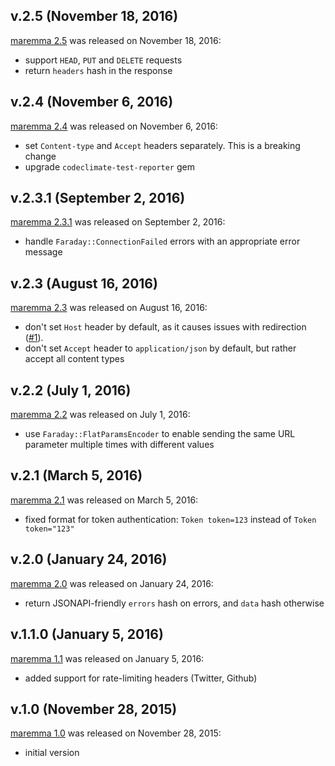 ## v.2.5 (November 18, 2016)

[maremma 2.5](https://github.com/datacite/maremma/releases/tag/v.2.5) was released on November 18, 2016:

* support `HEAD`, `PUT` and `DELETE` requests
* return `headers` hash in the response

## v.2.4 (November 6, 2016)

[maremma 2.4](https://github.com/datacite/maremma/releases/tag/v.2.4) was released on November 6, 2016:

* set `Content-type` and `Accept` headers separately. This is a breaking change
* upgrade `codeclimate-test-reporter` gem

## v.2.3.1 (September 2, 2016)

[maremma 2.3.1](https://github.com/datacite/maremma/releases/tag/v.2.3.1) was released on September 2, 2016:

* handle `Faraday::ConnectionFailed` errors with an appropriate error message

## v.2.3 (August 16, 2016)

[maremma 2.3](https://github.com/datacite/maremma/releases/tag/v.2.3) was released on August 16, 2016:

* don't set `Host` header by default, as it causes issues with redirection ([#1](https://github.com/datacite/maremma/issues/1)).
* don't set `Accept` header to `application/json` by default, but rather accept all content types

## v.2.2 (July 1, 2016)

[maremma 2.2](https://github.com/datacite/maremma/releases/tag/v.2.2) was released on July 1, 2016:

* use `Faraday::FlatParamsEncoder` to enable sending the same URL parameter multiple times with different values

## v.2.1 (March 5, 2016)

[maremma 2.1](https://github.com/datacite/maremma/releases/tag/v.2.1) was released on March 5, 2016:

* fixed format for token authentication: `Token token=123` instead of `Token token="123"`

## v.2.0 (January 24, 2016)

[maremma 2.0](https://github.com/datacite/maremma/releases/tag/v.2.0) was released on January 24, 2016:

* return JSONAPI-friendly `errors` hash on errors, and `data` hash otherwise

## v.1.1.0 (January 5, 2016)

[maremma 1.1](https://github.com/datacite/maremma/releases/tag/v.1.1.0) was released on January 5, 2016:

* added support for rate-limiting headers (Twitter, Github)

## v.1.0 (November 28, 2015)

[maremma 1.0](https://github.com/datacite/maremma/releases/tag/v.1.0) was released on November 28, 2015:

* initial version
